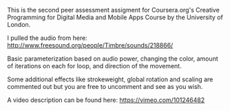 This is the second peer assessment assigment for Coursera.org's Creative Programming for Digital Media and Mobile Apps Course by the University of London.

I pulled the audio from here: http://www.freesound.org/people/Timbre/sounds/218866/

Basic parameterization based on audio power, changing the color, amount of iterations on each for loop, and direction of the movement. 

Some additional effects like strokeweight, global rotation and scaling are commented out but you are free to uncomment and see as you wish.

A video description can be found here: https://vimeo.com/101246482